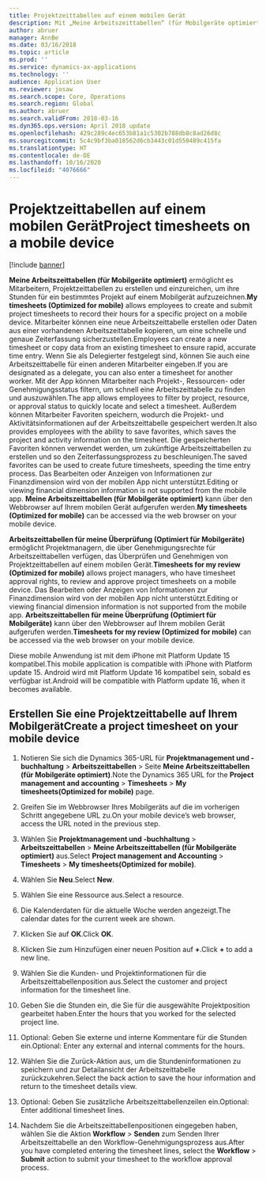 ```yaml
---
title: Projektzeittabellen auf einem mobilen Gerät
description: Mit „Meine Arbeitszeittabellen“ (für Mobilgeräte optimiert) können Mitarbeiter Projektzeittabellen erstellen und einreichen, um ihre Stunden für ein bestimmtes Projekt auf einem Mobilgerät aufzuzeichnen.
author: abruer
manager: AnnBe
ms.date: 03/16/2018
ms.topic: article
ms.prod: ''
ms.service: dynamics-ax-applications
ms.technology: ''
audience: Application User
ms.reviewer: josaw
ms.search.scope: Core, Operations
ms.search.region: Global
ms.author: abruer
ms.search.validFrom: 2018-03-16
ms.dyn365.ops.version: April 2018 update
ms.openlocfilehash: 429c289c4ec653b81a1c5302b788db8c8ad26d8c
ms.sourcegitcommit: 5c4c9bf3ba018562d6cb3443c01d550489c415fa
ms.translationtype: HT
ms.contentlocale: de-DE
ms.lasthandoff: 10/16/2020
ms.locfileid: "4076666"
---
```

# <a name="project-timesheets-on-a-mobile-device"></a><span data-ttu-id="26e2d-103">Projektzeittabellen auf einem mobilen Gerät</span><span class="sxs-lookup"><span data-stu-id="26e2d-103">Project timesheets on a mobile device</span></span>

[!include [banner](../includes/banner.md)]

<span data-ttu-id="26e2d-104">**Meine Arbeitszeittabellen (für Mobilgeräte optimiert)** ermöglicht es Mitarbeitern, Projektzeittabellen zu erstellen und einzureichen, um ihre Stunden für ein bestimmtes Projekt auf einem Mobilgerät aufzuzeichnen.</span><span class="sxs-lookup"><span data-stu-id="26e2d-104">**My timesheets (Optimized for mobile)** allows employees to create and submit project timesheets to record their hours for a specific project on a mobile device.</span></span> <span data-ttu-id="26e2d-105">Mitarbeiter können eine neue Arbeitszeittabelle erstellen oder Daten aus einer vorhandenen Arbeitszeittabelle kopieren, um eine schnelle und genaue Zeiterfassung sicherzustellen.</span><span class="sxs-lookup"><span data-stu-id="26e2d-105">Employees can create a new timesheet or copy data from an existing timesheet to ensure rapid, accurate time entry.</span></span> <span data-ttu-id="26e2d-106">Wenn Sie als Delegierter festgelegt sind, können Sie auch eine Arbeitszeittabelle für einen anderen Mitarbeiter eingeben.</span><span class="sxs-lookup"><span data-stu-id="26e2d-106">If you are designated as a delegate, you can also enter a timesheet for another worker.</span></span> <span data-ttu-id="26e2d-107">Mit der App können Mitarbeiter nach Projekt-, Ressourcen- oder Genehmigungsstatus filtern, um schnell eine Arbeitszeittabelle zu finden und auszuwählen.</span><span class="sxs-lookup"><span data-stu-id="26e2d-107">The app allows employees to filter by project, resource, or approval status to quickly locate and select a timesheet.</span></span> <span data-ttu-id="26e2d-108">Außerdem können Mitarbeiter Favoriten speichern, wodurch die Projekt- und Aktivitätsinformationen auf der Arbeitszeittabelle gespeichert werden.</span><span class="sxs-lookup"><span data-stu-id="26e2d-108">It also provides employees with the ability to save favorites, which saves the project and activity information on the timesheet.</span></span> <span data-ttu-id="26e2d-109">Die gespeicherten Favoriten können verwendet werden, um zukünftige Arbeitszeittabellen zu erstellen und so den Zeiterfassungsprozess zu beschleunigen.</span><span class="sxs-lookup"><span data-stu-id="26e2d-109">The saved favorites can be used to create future timesheets, speeding the time entry process.</span></span> <span data-ttu-id="26e2d-110">Das Bearbeiten oder Anzeigen von Informationen zur Finanzdimension wird von der mobilen App nicht unterstützt.</span><span class="sxs-lookup"><span data-stu-id="26e2d-110">Editing or viewing financial dimension information is not supported from the mobile app.</span></span> <span data-ttu-id="26e2d-111">**Meine Arbeitszeittabellen (für Mobilgeräte optimiert)** kann über den Webbrowser auf Ihrem mobilen Gerät aufgerufen werden.</span><span class="sxs-lookup"><span data-stu-id="26e2d-111">**My timesheets (Optimized for mobile)** can be accessed via the web browser on your mobile device.</span></span>

<span data-ttu-id="26e2d-112">**Arbeitszeittabellen für meine Überprüfung (Optimiert für Mobilgeräte)** ermöglicht Projektmanagern, die über Genehmigungsrechte für Arbeitszeittabellen verfügen, das Überprüfen und Genehmigen von Projektzeittabellen auf einem mobilen Gerät.</span><span class="sxs-lookup"><span data-stu-id="26e2d-112">**Timesheets for my review (Optimized for mobile)** allows project managers, who have timesheet approval rights, to review and approve project timesheets on a mobile device.</span></span> <span data-ttu-id="26e2d-113">Das Bearbeiten oder Anzeigen von Informationen zur Finanzdimension wird von der mobilen App nicht unterstützt.</span><span class="sxs-lookup"><span data-stu-id="26e2d-113">Editing or viewing financial dimension information is not supported from the mobile app.</span></span> <span data-ttu-id="26e2d-114">**Arbeitszeittabellen für meine Überprüfung (Optimiert für Mobilgeräte)** kann über den Webbrowser auf Ihrem mobilen Gerät aufgerufen werden.</span><span class="sxs-lookup"><span data-stu-id="26e2d-114">**Timesheets for my review (Optimized for mobile)** can be accessed via the web browser on your mobile device.</span></span>

<span data-ttu-id="26e2d-115">Diese mobile Anwendung ist mit dem iPhone mit Platform Update 15 kompatibel.</span><span class="sxs-lookup"><span data-stu-id="26e2d-115">This mobile application is compatible with iPhone with Platform update 15.</span></span>
<span data-ttu-id="26e2d-116">Android wird mit Platform Update 16 kompatibel sein, sobald es verfügbar ist.</span><span class="sxs-lookup"><span data-stu-id="26e2d-116">Android will be compatible with Platform update 16, when it becomes available.</span></span>

## <a name="create-a-project-timesheet-on-your-mobile-device"></a><span data-ttu-id="26e2d-117">Erstellen Sie eine Projektzeittabelle auf Ihrem Mobilgerät</span><span class="sxs-lookup"><span data-stu-id="26e2d-117">Create a project timesheet on your mobile device</span></span>

1.  <span data-ttu-id="26e2d-118">Notieren Sie sich die Dynamics 365-URL für **Projektmanagement und -buchhaltung** \> **Arbeitszeittabellen** \> Seite **Meine Arbeitszeittabellen (für Mobilgeräte optimiert)**.</span><span class="sxs-lookup"><span data-stu-id="26e2d-118">Note the Dynamics 365 URL for the **Project management and accounting** \> **Timesheets** \> **My timesheets(Optimized for mobile)** page.</span></span>

2.  <span data-ttu-id="26e2d-119">Greifen Sie im Webbrowser Ihres Mobilgeräts auf die im vorherigen Schritt angegebene URL zu.</span><span class="sxs-lookup"><span data-stu-id="26e2d-119">On your mobile device’s web browser, access the URL noted in the previous step.</span></span>
 
3.  <span data-ttu-id="26e2d-120">Wählen Sie **Projektmanagement und -buchhaltung** \> **Arbeitszeittabellen** \> **Meine Arbeitszeittabellen (für Mobilgeräte optimiert)** aus.</span><span class="sxs-lookup"><span data-stu-id="26e2d-120">Select **Project management and Accounting** \> **Timesheets** \> **My timesheets(Optimized for mobile)**.</span></span>

4.  <span data-ttu-id="26e2d-121">Wählen Sie **Neu**.</span><span class="sxs-lookup"><span data-stu-id="26e2d-121">Select **New**.</span></span>

5.  <span data-ttu-id="26e2d-122">Wählen Sie eine Ressource aus.</span><span class="sxs-lookup"><span data-stu-id="26e2d-122">Select a resource.</span></span>

6.  <span data-ttu-id="26e2d-123">Die Kalenderdaten für die aktuelle Woche werden angezeigt.</span><span class="sxs-lookup"><span data-stu-id="26e2d-123">The calendar dates for the current week are shown.</span></span>

7.  <span data-ttu-id="26e2d-124">Klicken Sie auf **OK**.</span><span class="sxs-lookup"><span data-stu-id="26e2d-124">Click **OK**.</span></span>

8.  <span data-ttu-id="26e2d-125">Klicken Sie zum Hinzufügen einer neuen Position auf **+**.</span><span class="sxs-lookup"><span data-stu-id="26e2d-125">Click **+** to add a new line.</span></span>

9.  <span data-ttu-id="26e2d-126">Wählen Sie die Kunden- und Projektinformationen für die Arbeitszeittabellenposition aus.</span><span class="sxs-lookup"><span data-stu-id="26e2d-126">Select the customer and project information for the timesheet line.</span></span>

10. <span data-ttu-id="26e2d-127">Geben Sie die Stunden ein, die Sie für die ausgewählte Projektposition gearbeitet haben.</span><span class="sxs-lookup"><span data-stu-id="26e2d-127">Enter the hours that you worked for the selected project line.</span></span>

11. <span data-ttu-id="26e2d-128">Optional: Geben Sie externe und interne Kommentare für die Stunden ein.</span><span class="sxs-lookup"><span data-stu-id="26e2d-128">Optional: Enter any external and internal comments for the hours.</span></span>

12. <span data-ttu-id="26e2d-129">Wählen Sie die Zurück-Aktion aus, um die Stundeninformationen zu speichern und zur Detailansicht der Arbeitszeittabelle zurückzukehren.</span><span class="sxs-lookup"><span data-stu-id="26e2d-129">Select the back action to save the hour information and return to the timesheet details view.</span></span>

13. <span data-ttu-id="26e2d-130">Optional: Geben Sie zusätzliche Arbeitszeittabellenzeilen ein.</span><span class="sxs-lookup"><span data-stu-id="26e2d-130">Optional: Enter additional timesheet lines.</span></span>

14. <span data-ttu-id="26e2d-131">Nachdem Sie die Arbeitszeittabellenpositionen eingegeben haben, wählen Sie die Aktion **Workflow** \> **Senden** zum Senden Ihrer Arbeitszeittabelle an den Workflow-Genehmigungsprozess aus.</span><span class="sxs-lookup"><span data-stu-id="26e2d-131">After you have completed entering the timesheet lines, select the **Workflow** \> **Submit** action to submit your timesheet to the workflow approval process.</span></span>
